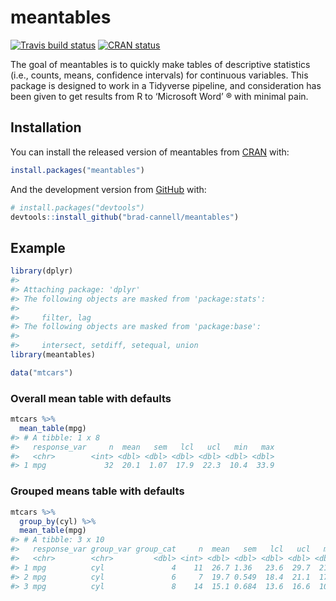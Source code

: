 
<!-- README.md is generated from README.Rmd. Please edit that file -->

# meantables

<!-- badges: start -->

[![Travis build
status](https://travis-ci.com/brad-cannell/meantables.svg?branch=master)](https://travis-ci.com/brad-cannell/meantables)
[![CRAN
status](https://www.r-pkg.org/badges/version/meantables)](https://cran.r-project.org/package=meantables)
<!-- badges: end -->

The goal of meantables is to quickly make tables of descriptive
statistics (i.e., counts, means, confidence intervals) for continuous
variables. This package is designed to work in a Tidyverse pipeline, and
consideration has been given to get results from R to ‘Microsoft Word’ ®
with minimal pain.

## Installation

You can install the released version of meantables from
[CRAN](https://CRAN.R-project.org) with:

``` r
install.packages("meantables")
```

And the development version from [GitHub](https://github.com/) with:

``` r
# install.packages("devtools")
devtools::install_github("brad-cannell/meantables")
```

## Example

``` r
library(dplyr)
#> 
#> Attaching package: 'dplyr'
#> The following objects are masked from 'package:stats':
#> 
#>     filter, lag
#> The following objects are masked from 'package:base':
#> 
#>     intersect, setdiff, setequal, union
library(meantables)
```

``` r
data("mtcars")
```

### Overall mean table with defaults

``` r
mtcars %>% 
  mean_table(mpg)
#> # A tibble: 1 x 8
#>   response_var     n  mean   sem   lcl   ucl   min   max
#>   <chr>        <int> <dbl> <dbl> <dbl> <dbl> <dbl> <dbl>
#> 1 mpg             32  20.1  1.07  17.9  22.3  10.4  33.9
```

### Grouped means table with defaults

``` r
mtcars %>% 
  group_by(cyl) %>% 
  mean_table(mpg)
#> # A tibble: 3 x 10
#>   response_var group_var group_cat     n  mean   sem   lcl   ucl   min   max
#>   <chr>        <chr>         <dbl> <int> <dbl> <dbl> <dbl> <dbl> <dbl> <dbl>
#> 1 mpg          cyl               4    11  26.7 1.36   23.6  29.7  21.4  33.9
#> 2 mpg          cyl               6     7  19.7 0.549  18.4  21.1  17.8  21.4
#> 3 mpg          cyl               8    14  15.1 0.684  13.6  16.6  10.4  19.2
```

